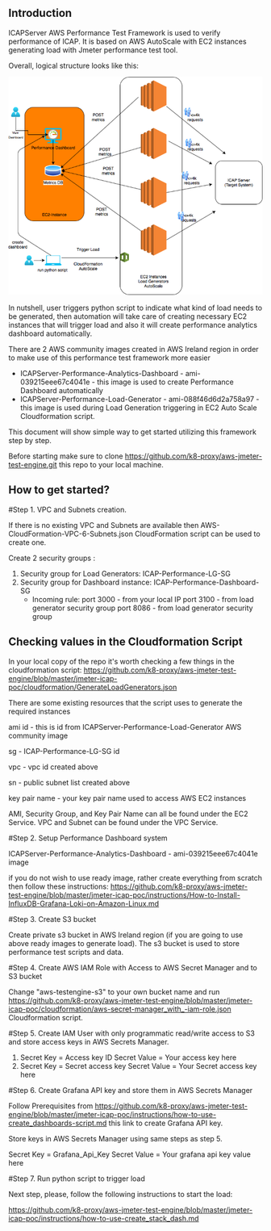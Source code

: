 ## Introduction
ICAPServer AWS Performance Test Framework is used to verify performance of ICAP. It is based on AWS AutoScale with EC2 instances generating load with Jmeter performance test tool.

Overall, logical structure looks like this:

![vm_load_vision](jmeter-icap-poc/instructions/img/ICAPServer-Performance-Analytics-Dashboard.png)

In nutshell, user triggers python script to indicate what kind of load needs to be generated, then automation will take care of creating necessary EC2 instances that will trigger load and also it will create performance analytics dashboard automatically.

There are 2 AWS community images created in AWS Ireland region in order to make use of this performance test framework more easier

 - ICAPServer-Performance-Analytics-Dashboard - ami-039215eee67c4041e - this image is used to create Performance Dashboard automatically
 - ICAPServer-Performance-Load-Generator - ami-088f46d6d2a758a97 - this image is used during Load Generation triggering in EC2 Auto Scale Cloudformation script.

This document will show simple way to get started utilizing this framework step by step.

Before starting make sure to clone https://github.com/k8-proxy/aws-jmeter-test-engine.git this repo to your local machine. 

## How to get started?

#Step 1. VPC and Subnets creation. 

If there is no existing VPC and Subnets are available then AWS-CloudFormation-VPC-6-Subnets.json CloudFormation script can be used to create one.

Create 2 security groups : 

1. Security group for Load Generators:  ICAP-Performance-LG-SG
2. Security group for Dashboard instance: ICAP-Performance-Dashboard-SG
    - Incoming rule: 
       port 3000 - from your local IP
       port 3100 - from load generator security group
       port 8086 - from load generator security group

## Checking values in the Cloudformation Script

In your local copy of the repo it's worth checking a few things in the cloudformation script: https://github.com/k8-proxy/aws-jmeter-test-engine/blob/master/jmeter-icap-poc/cloudformation/GenerateLoadGenerators.json

There are some existing resources that the script uses to generate the required instances

ami id - this is id from ICAPServer-Performance-Load-Generator AWS community image

sg - ICAP-Performance-LG-SG id

vpc - vpc id created above

sn - public subnet list created above

key pair name - your key pair name used to access AWS EC2 instances

AMI, Security Group, and Key Pair Name can all be found under the EC2 Service.
VPC and Subnet can be found under the VPC Service.

#Step 2. Setup Performance Dashboard system

ICAPServer-Performance-Analytics-Dashboard - ami-039215eee67c4041e image

if you do not wish to use ready image, rather create everything from scratch then follow these instructions:
https://github.com/k8-proxy/aws-jmeter-test-engine/blob/master/jmeter-icap-poc/instructions/How-to-Install-InfluxDB-Grafana-Loki-on-Amazon-Linux.md

#Step 3. Create S3 bucket

Create private s3 bucket in AWS Ireland region (if you are going to use above ready images to generate load). The s3 bucket is used to store performance test scripts and data. 

#Step 4. Create AWS IAM Role with Access to AWS Secret Manager and to S3 bucket

Change "aws-testengine-s3" to your own bucket name and run https://github.com/k8-proxy/aws-jmeter-test-engine/blob/master/jmeter-icap-poc/cloudformation/aws-secret-manager_with_-iam-role.json Cloudformation script.

#Step 5. Create IAM User with only programmatic read/write access to S3 and store access keys in AWS Secrets Manager.

1. Secret Key = Access key ID 
   Secret Value = Your access key here
2. Secret Key = Secret access key 
   Secret Value = Your Secret access key here

#Step 6. Create Grafana API key and store them in AWS Secrets Manager

Follow Prerequisites from https://github.com/k8-proxy/aws-jmeter-test-engine/blob/master/jmeter-icap-poc/instructions/how-to-use-create_dashboards-script.md this link to create Grafana API key.

Store keys in AWS Secrets Manager using same steps as step 5.

Secret Key = Grafana_Api_Key
Secret Value = Your grafana api key value here

#Step 7. Run python script to trigger load

Next step, please, follow the following instructions to start the load:

https://github.com/k8-proxy/aws-jmeter-test-engine/blob/master/jmeter-icap-poc/instructions/how-to-use-create_stack_dash.md







